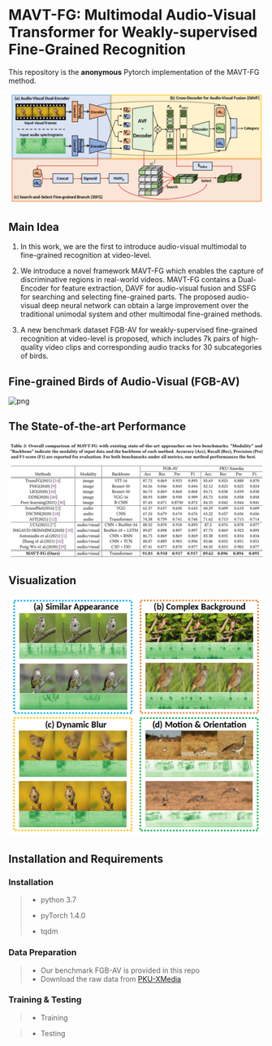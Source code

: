 # MAVT-FG: Multimodal Audio-Visual Transformer for Weakly-supervised Fine-Grained Recognition

This repository is the **anonymous** Pytorch implementation of the MAVT-FG method.

![svg](Code_MAVT-FG/imgs/overview.png)

## Main Idea

1. In this work, we are the first to introduce audio-visual multimodal to fine-grained recognition at video-level.
2. We introduce a novel framework MAVT-FG which enables the capture of discriminative regions in real-world videos. MAVT-FG contains a Dual-Encoder for feature extraction, DAVF for audio-visual fusion and SSFG for searching and selecting fine-grained parts. The proposed audio-visual deep neural network can obtain a large improvement over the traditional unimodal system and other multimodal fine-grained methods. 

3. A new benchmark dataset FGB-AV for weakly-supervised fine-grained recognition at video-level is proposed, which includes 7k pairs of high-quality video clips and corresponding audio tracks for 30 subcategories of birds.



## Fine-grained Birds of Audio-Visual (FGB-AV)

![png](Code_MAVT-FG/imgs/Visualition.png)

## The State-of-the-art Performance

![png](Code_MAVT-FG/imgs/Result.png)



## Visualization

![svg](Code_MAVT-FG/imgs/FGB-AV.png)



## Installation and Requirements

### Installation

> * python 3.7
>
> * pyTorch 1.4.0
>
> * tqdm

### Data Preparation

> * Our benchmark FGB-AV is provided in this repo
> * Download the raw data from [PKU-XMedia](http://59.108.48.34/tiki/FGCrossNet)

### Training & Testing

> * Training

> * Testing
